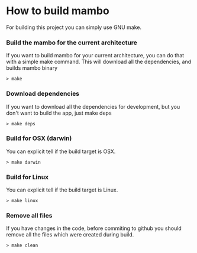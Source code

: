 # How to build mambo

For building this project you can simply use GNU make.

### Build the mambo for the current architecture
If you want to build mambo for your current architecture, you can do that with a simple make command. 
This will download all the dependencies, and builds mambo binary

    > make

### Download dependencies
If you want to download all the dependencies for development, but you don't want to build the app, just make deps

    > make deps

### Build for OSX (darwin)
You can explicit tell if the build target is OSX. 

    > make darwin

### Build for Linux
You can explicit tell if the build target is Linux. 

    > make linux
    
### Remove all files  
If you have changes in the code, before commiting to github you should remove all the files which were created during build.

    > make clean
